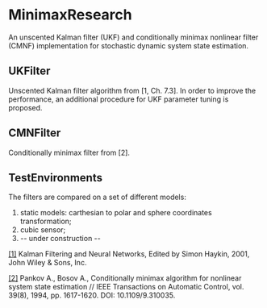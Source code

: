 # MinimaxResearch

An unscented Kalman filter (UKF) and conditionally minimax nonlinear filter (CMNF) implementation for 
stochastic dynamic system state estimation.

## UKFilter

Unscented Kalman filter algorithm from [1, Ch. 7.3]. In order to improve the performance, an additional procedure for UKF parameter
tuning is proposed. 

## CMNFilter

Conditionally minimax filter from [2].

## TestEnvironments

The filters are compared on a set of different models:
1. static models: carthesian to polar and sphere coordinates transformation;
2. cubic sensor;
3. -- under construction --


[[1]](http://eu.wiley.com/WileyCDA/WileyTitle/productCd-0471369985.html) Kalman Filtering and Neural Networks, Edited by Simon Haykin, 2001, John Wiley & Sons, Inc.

[[2]](http://ieeexplore.ieee.org/document/310035/) Pankov A., Bosov A., Conditionally minimax algorithm for nonlinear system state estimation // IEEE Transactions on Automatic Control, vol. 39(8), 1994, 
pp. 1617-1620. DOI: 10.1109/9.310035.
